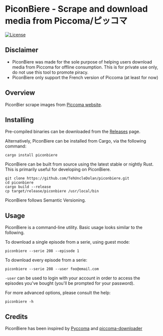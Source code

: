 # PiconBiere - Scrape and download media from Piccoma/ピッコマ

[![License](https://img.shields.io/badge/License-BSD%203--Clause-blue.svg)](https://opensource.org/licenses/BSD-3-Clause)

## Disclaimer

- PiconBiere was made for the sole purpose of helping users download media from Piccoma for offline consumption. This is for private use only, do not use this tool to promote piracy.
- PiconBiere only support the French version of Piccoma (at least for now)

## Overview

PiconBier scrape images from [Piccoma website](https://piccoma.com/fr).

## Installing

Pre-compiled binaries can be downloaded from the
[Releases](https://github.com/TehUncleDolan/piconbiere/releases/) page.

Alternatively, PiconBiere can be installed from Cargo, via the following command:

```
cargo install piconbiere
```

PiconBiere can be built from source using the latest stable or nightly Rust.
This is primarily useful for developing on PiconBiere.

```
git clone https://github.com/TehUncleDolan/piconbiere.git
cd piconbiere
cargo build --release
cp target/release/piconbiere /usr/local/bin
```

PiconBiere follows Semantic Versioning.

## Usage

PiconBiere is a command-line utility. Basic usage looks similar to the
following.

To download a single episode from a serie, using guest mode:

```text
piconbiere --serie 208 --episode 1
```

To download every episode from a serie:

```text
piconbiere --serie 208 --user foo@email.com
```

`-user` can be used to login with your account in order to access the episodes
you've bought (you'll be prompted for your password).


For more advanced options, please consult the help:

```text
piconbiere -h
```

## Credits

PiconBiere has been inspired by [Pyccoma](https://github.com/catsital/pyccoma)
and [piccoma-downloader](https://github.com/Elastic1/piccoma-downloader)
